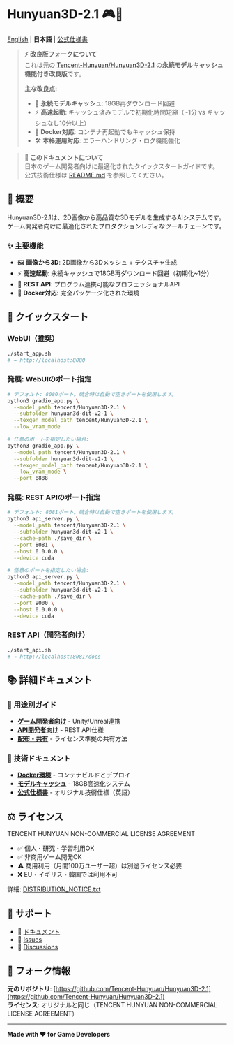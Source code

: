 # Hunyuan3D-2.1 🎮🚀

[English](README_EN.md) | **日本語** | [公式仕様書](README.md)

> **⚡ 改良版フォークについて**  
> これは元の [Tencent-Hunyuan/Hunyuan3D-2.1](https://github.com/Tencent-Hunyuan/Hunyuan3D-2.1) の**永続モデルキャッシュ機能付き改良版**です。
> 
> **主な改良点:**
> - 🔄 **永続モデルキャッシュ**: 18GB再ダウンロード回避
> - ⚡ **高速起動**: キャッシュ済みモデルで初期化時間短縮（~1分 vs キャッシュなし10分以上）
> - 💾 **Docker対応**: コンテナ再起動でもキャッシュ保持
> - 🛠️ **本格運用対応**: エラーハンドリング・ログ機能強化

> **📖 このドキュメントについて**  
> 日本のゲーム開発者向けに最適化されたクイックスタートガイドです。  
> 公式技術仕様は [README.md](README.md) を参照してください。

## 🌟 概要

Hunyuan3D-2.1は、2D画像から高品質な3Dモデルを生成するAIシステムです。ゲーム開発者向けに最適化されたプロダクションレディなツールチェーンです。

### ✨ 主要機能
- 🖼️ **画像から3D**: 2D画像から3Dメッシュ + テクスチャ生成
- ⚡ **高速起動**: 永続キャッシュで18GB再ダウンロード回避（初期化~1分）
- 🔗 **REST API**: プログラム連携可能なプロフェッショナルAPI
- 🐳 **Docker対応**: 完全パッケージ化された環境

## 🚀 クイックスタート

### WebUI（推奨）
```bash
./start_app.sh
# → http://localhost:8080
```

### 発展: WebUIのポート指定
```bash
# デフォルト: 8080ポート。競合時は自動で空きポートを使用します。
python3 gradio_app.py \
  --model_path tencent/Hunyuan3D-2.1 \
  --subfolder hunyuan3d-dit-v2-1 \
  --texgen_model_path tencent/Hunyuan3D-2.1 \
  --low_vram_mode

# 任意のポートを指定したい場合:
python3 gradio_app.py \
  --model_path tencent/Hunyuan3D-2.1 \
  --subfolder hunyuan3d-dit-v2-1 \
  --texgen_model_path tencent/Hunyuan3D-2.1 \
  --low_vram_mode \
  --port 8888
```

### 発展: REST APIのポート指定
```bash
# デフォルト: 8081ポート。競合時は自動で空きポートを使用します。
python3 api_server.py \
  --model_path tencent/Hunyuan3D-2.1 \
  --subfolder hunyuan3d-dit-v2-1 \
  --cache-path ./save_dir \
  --port 8081 \
  --host 0.0.0.0 \
  --device cuda

# 任意のポートを指定したい場合:
python3 api_server.py \
  --model_path tencent/Hunyuan3D-2.1 \
  --subfolder hunyuan3d-dit-v2-1 \
  --cache-path ./save_dir \
  --port 9000 \
  --host 0.0.0.0 \
  --device cuda
```

### REST API（開発者向け）
```bash
./start_api.sh
# → http://localhost:8081/docs
```

## 📚 詳細ドキュメント

### 🎯 用途別ガイド
- **[ゲーム開発者向け](docs/ja/game-development.md)** - Unity/Unreal連携
- **[API開発者向け](docs/ja/api-reference.md)** - REST API仕様
- **[配布・共有](docs/ja/distribution.md)** - ライセンス準拠の共有方法

### 🔧 技術ドキュメント
- **[Docker環境](docs/ja/docker-setup.md)** - コンテナビルドとデプロイ
- **[モデルキャッシュ](MODEL_CACHE_README.md)** - 18GB高速化システム
- **[公式仕様書](README.md)** - オリジナル技術仕様（英語）

## ⚖️ ライセンス

TENCENT HUNYUAN NON-COMMERCIAL LICENSE AGREEMENT

- ✅ 個人・研究・学習利用OK
- ✅ 非商用ゲーム開発OK
- ⚠️ 商用利用（月間100万ユーザー超）は別途ライセンス必要
- ❌ EU・イギリス・韓国では利用不可

詳細: [DISTRIBUTION_NOTICE.txt](DISTRIBUTION_NOTICE.txt)

## 🤝 サポート

- 📖 [ドキュメント](docs/ja/)
- 🐛 [Issues](https://github.com/Tencent-Hunyuan/Hunyuan3D-2.1/issues)
- 💬 [Discussions](https://github.com/Tencent-Hunyuan/Hunyuan3D-2.1/discussions)

## 📁 フォーク情報

**元のリポジトリ**: [https://github.com/Tencent-Hunyuan/Hunyuan3D-2.1](https://github.com/Tencent-Hunyuan/Hunyuan3D-2.1)  
**ライセンス**: オリジナルと同じ（TENCENT HUNYUAN NON-COMMERCIAL LICENSE AGREEMENT）

---

**Made with ❤️ for Game Developers**
